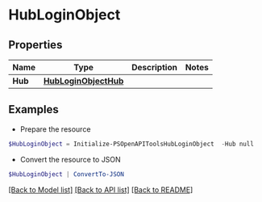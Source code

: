 # HubLoginObject
## Properties

Name | Type | Description | Notes
------------ | ------------- | ------------- | -------------
**Hub** | [**HubLoginObjectHub**](HubLoginObjectHub.md) |  | 

## Examples

- Prepare the resource
```powershell
$HubLoginObject = Initialize-PSOpenAPIToolsHubLoginObject  -Hub null
```

- Convert the resource to JSON
```powershell
$HubLoginObject | ConvertTo-JSON
```

[[Back to Model list]](../README.md#documentation-for-models) [[Back to API list]](../README.md#documentation-for-api-endpoints) [[Back to README]](../README.md)

